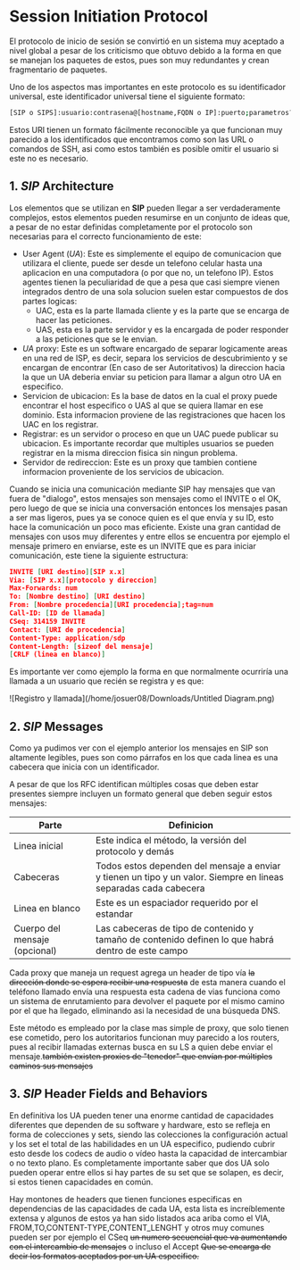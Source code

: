 # Session Initiation Protocol

El protocolo de inicio de sesión se convirtió en un sistema muy aceptado a nivel global a pesar de los criticismo que obtuvo debido a la forma en que se manejan los paquetes de estos, pues son muy redundantes y crean fragmentario de paquetes.

Uno de los aspectos mas importantes en este protocolo es su identificador universal, este identificador universal tiene el siguiente formato:

```bash
[SIP o SIPS]:usuario:contrasena@[hostname,FQDN o IP]:puerto;parametros?cabeceras
```

Estos URI tienen un formato fácilmente reconocible ya que funcionan muy parecido a los identificados que encontramos como son las URL o comandos de SSH, asi como estos también es posible omitir el usuario si este no es necesario.

## 1. *SIP* Architecture

Los elementos que se utilizan en **SIP** pueden llegar a ser verdaderamente complejos, estos elementos pueden resumirse en un conjunto de ideas que, a pesar de no estar definidas completamente por el protocolo son necesarias para el correcto funcionamiento de este:

- User Agent (_UA_): Este es simplemente el equipo de comunicacion que utilizara el cliente, puede ser desde un telefono celular hasta una aplicacion en una computadora (o por que no, un telefono IP). Estos agentes tienen la peculiaridad de que a pesa que casi siempre vienen integrados dentro de una sola solucion suelen estar compuestos de dos partes logicas:
  - UAC, esta es la parte llamada cliente y es la parte que se encarga de hacer las peticiones.
  - UAS, esta es la parte servidor y es la encargada de poder responder a las peticiones que se le envian.
- *UA* proxy: Este es un software encargado de separar logicamente areas en una red de ISP, es decir, separa los servicios de descubrimiento y se encargan de encontrar (En caso de ser Autoritativos) la direccion hacia la que un UA deberia enviar su peticion para llamar a algun otro UA en especifico.
- Servicion de ubicacion: Es la base de datos en la cual el proxy puede encontrar el host especifico o UAS al que se quiera llamar en ese dominio. Esta informacion proviene de las registraciones que hacen los UAC en los registrar.
- Registrar: es un servidor o proceso en que un UAC puede publicar su ubicacion. Es importante recordar que multiples usuarios se pueden registrar en la misma direccion fisica sin ningun problema.
- Servidor de redireccion: Este es un proxy que tambien contiene informacion proveniente de los servicios de ubicacion.

Cuando se inicia una comunicación mediante SIP hay mensajes que van fuera de "dialogo", estos mensajes son mensajes como el INVITE o el OK, pero luego de que se inicia una conversación entonces los mensajes pasan a ser mas ligeros, pues ya se conoce quien es el que envía y su ID, esto hace la comunicación un poco mas eficiente. Existe una gran cantidad de mensajes con usos muy diferentes y entre ellos se encuentra por ejemplo el mensaje primero en enviarse, este es un INVITE que es para iniciar comunicación, este tiene la siguiente estructura:

```json
INVITE [URI destino][SIP x.x]
Via: [SIP x.x][protocolo y direccion]
Max-Forwards: num
To: [Nombre destino] [URI destino]
From: [Nombre procedencia][URI procedencia];tag=num
Call-ID: [ID de llamada]
CSeq: 314159 INVITE
Contact: [URI de procedencia]
Content-Type: application/sdp
Content-Length: [sizeof del mensaje]
[CRLF (linea en blanco)]
```

Es importante ver como ejemplo la forma en que normalmente ocurriría una llamada a un usuario que recién se registra y es que:

![Registro y llamada](/home/josuer08/Downloads/Untitled Diagram.png)

##  2. *SIP* Messages

Como ya pudimos ver con el ejemplo anterior los mensajes en SIP son altamente legibles, pues son como párrafos en los que cada linea es una cabecera que  inicia con un identificador. 

A pesar de que los RFC identifican múltiples cosas que deben estar presentes siempre incluyen un formato general que deben seguir estos mensajes:

| Parte                         | Definicion                                                   |
| ----------------------------- | ------------------------------------------------------------ |
| Linea inicial                 | Este indica el método, la versión del protocolo y demás      |
| Cabeceras                     | Todos estos dependen del mensaje a enviar y tienen un tipo y un valor. Siempre en lineas separadas cada cabecera |
| Linea en blanco               | Este es un espaciador requerido por el estandar              |
| Cuerpo del mensaje (opcional) | Las cabeceras de tipo de contenido y tamaño de contenido definen lo que habrá dentro de este campo |

Cada proxy que maneja un request agrega un header de tipo vía ~~la dirección donde se espera recibir una respuesta~~ de esta manera cuando el teléfono llamado envía una respuesta esta cadena de vias funciona como un sistema de enrutamiento para devolver el paquete por el mismo camino por el que ha llegado, eliminando asi la necesidad de una búsqueda DNS.

Este método es empleado por la clase mas simple de proxy, que solo tienen ese cometido, pero los autoritarios funcionan muy parecido a los routers, pues al recibir llamadas externas busca en su LS a quien debe enviar el mensaje.~~también existen proxies de "tenedor" que envían por múltiples caminos sus mensajes~~

## 3. *SIP* Header Fields and Behaviors

En definitiva los UA pueden tener una enorme cantidad de capacidades diferentes que dependen de su software y hardware, esto se refleja en forma de colecciones y sets, siendo las colecciones la configuración actual y los set el total de las habilidades en un UA especifico, pudiendo cubrir esto desde los codecs de audio o vídeo hasta la capacidad de intercambiar o no texto plano. Es completamente importante saber que dos UA solo pueden operar entre ellos si hay partes de su set que se solapen, es decir, si estos tienen capacidades en común.

Hay montones de headers que tienen funciones especificas en dependencias de las capacidades de cada UA, esta lista es increíblemente extensa y algunos de estos ya han sido listados aca ariba como el VIA, FROM,TO,CONTENT-TYPE,CONTENT_LENGHT y otros muy comunes pueden ser por ejemplo el CSeq ~~un numero secuencial que va aumentando con el intercambio de mensajes~~ o incluso el Accept ~~Que se encarga de decir los formatos aceptados por un UA especifico.~~